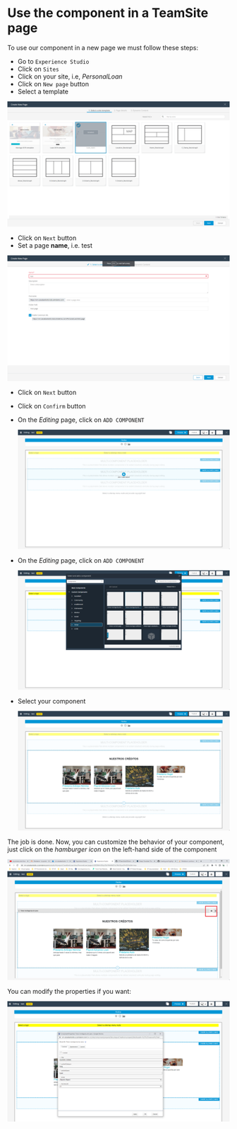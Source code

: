 # Use the component in a TeamSite page

To use our component in a new page we must follow these steps:

 - Go to `Experience Studio`
 - Click on `Sites`
 - Click on your site, i.e, *PersonalLoan*
 - Click on `New page` button
 - Select a template 
 
 ![Create new page. Select a site template](../images/create-new-page-select-a-site-template.png)
 
 - Click on `Next` button
 - Set a page **name**, i.e. test
 
  ![Create new page. Set name](../images/create-new-page-set-name.png)
  
 - Click on `Next` button
 - Click on `Confirm` button
 - On the *Editing* page, click on `ADD COMPONENT` 
 
   ![ADD COMPONENT](../images/add-component.png)
   
 - On the *Editing* page, click on `ADD COMPONENT`    
 
    ![ADD COMPONENT](../images/select-and-add-a-component.png)
    
 - Select your component
 
   ![Component added](../images/editing-page-component-added.png) 
    
The job is done. Now, you can customize the behavior of your component, just click on the *hamburger icon* on the left-hand side of the component

   ![Hamburger icon](../images/hamburger-icon-component.png) 

You can modify the properties if you want:

   ![Component properties](../images/component-properties.png) 

 
 
 